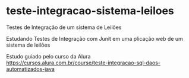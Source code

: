 # teste-integracao-sistema-leiloes
Testes de Integração de um sistema de Leilões 

Estudando Testes de Integração com Junit em uma plicação web de um sistema de leilões 

Estudo guiado pelo curso da Alura
https://cursos.alura.com.br/course/teste-integracao-sql-daos-automatizados-java
